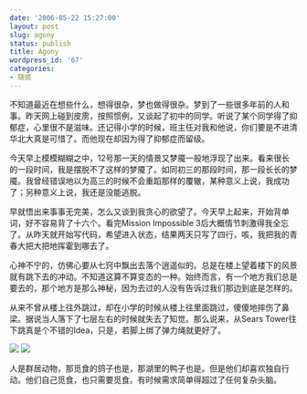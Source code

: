 ```yaml
---
date: '2006-05-22 15:27:00'
layout: post
slug: agony
status: publish
title: Agony
wordpress_id: '67'
categories:
- 随感
---
```


不知道最近在想些什么，想得很杂，梦也做得很杂。梦到了一些很多年前的人和事。昨天网上碰到皮雳，按照惯例，又谈起了初中的同学。听说了某个同学得了抑郁症，心里很不是滋味。还记得小学的时候，班主任对我和他说，你们要是不进清华北大真是可惜了。而他现在却因为得了抑郁症而留级。


今天早上模模糊糊之中，12号那一天的情景又梦魇一般地浮现了出来。看来很长的一段时间，我是摆脱不了这样的梦魇了。如同初三的那段时间，那一段长长的梦魇。我曾经错误地以为高三的时候不会重蹈那样的覆辙，某种意义上说，我成功了；另种意义上说，我还是没能逃脱。


早就悟出来事事无完美，怎么又谈到我贪心的欲望了。今天早上起来，开始背单词，好不容易背了十六个。看完Mission Impossible 3后大概情节刺激得我全忘了。从昨天就开始写代码，希望进入状态，结果两天只写了四行，咳，我把我的青春大把大把地挥霍到哪去了。


心神不宁的，仿佛心要从七窍中飘出去落个逍遥似的。总是在楼上望着楼下的风景就有跳下去的冲动。不知道这算不算变态的一种。始终而言，有一个地方我们总是要去的，那个地方是那么神秘，因为去过的人没有告诉过我们那边到底是怎样的。


从来不曾从楼上往外跳过，却在小学的时候从楼上往里面跳过，傻傻地摔伤了鼻梁。据说当人落下了七层左右的时候就失去了知觉。那么说来，从Sears Tower往下跳真是个不错的Idea，只是，若脚上绑了弹力绳就更好了。


[![](http://tk.files.storage.msn.com/x1pRTZV02Ww2pnGvrhyBzMu0Mz8UBA-W_DwfrqhS-8JEMRKu_A_NvzzX0YetafMV8W4bCu-p-SYjeqFecGAFWVju_owMpzwo4U5ZM_5DSkCLQA2jOZPqm1pG8-h4_a9j8RSU18ELZSIhG0)](http://tk.files.storage.msn.com/x1pRTZV02Ww2pnGvrhyBzMu0Mz8UBA-W_DwfrqhS-8JEMRKu_A_NvzzX0YetafMV8W4bCu-p-SYjeqFecGAFWVju_owMpzwo4U5ZM_5DSkCLQA2jOZPqm1pG8-h4_a9j8RSU18ELZSIhG0) [![](http://tk.files.storage.msn.com/x1pRTZV02Ww2pnGvrhyBzMu0H3tzDzw0J_PG8FM8ycJQNt3z3ur1ywKlK3DsZoo882L-hnXDuu72Us3Jn2KSfv1wm5DhXR_nA7CkryUxGc_tBYWr70XKaHcQrSdzcNog8d7rjLla1FAuV0)](http://tk.files.storage.msn.com/x1pRTZV02Ww2pnGvrhyBzMu0H3tzDzw0J_PG8FM8ycJQNt3z3ur1ywKlK3DsZoo882L-hnXDuu72Us3Jn2KSfv1wm5DhXR_nA7CkryUxGc_tBYWr70XKaHcQrSdzcNog8d7rjLla1FAuV0)


人是群居动物，那觅食的鸽子也是，那湖里的鸭子也是。但是他们却喜欢独自行动。他们自己觅食，也只需要觅食。有时候需求简单得超过了任何复杂头脑。 
